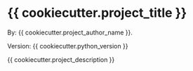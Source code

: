 # {{ cookiecutter.project_title }} 

By: {{ cookiecutter.project_author_name }}.

Version: {{ cookiecutter.python_version }}

{{ cookiecutter.project_description }}

